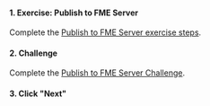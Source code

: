 <head><base target="_blank"> </head>

#### 1. Exercise: Publish to FME Server

Complete the [Publish to FME Server exercise steps](https://safe.my.trailhead.com/en/content/safe/modules/publish-workflows-to-the-web/exercise-publish-to-fme-server?trail_id=trail-publish-workflows-to-the-web).

#### 2. Challenge

Complete the [Publish to FME Server Challenge](https://safe.my.trailhead.com/en/content/safe/modules/publish-workflows-to-the-web/exercise-publish-to-fme-server?trail_id=trail-publish-workflows-to-the-web#challenge).

#### 3. Click "Next"


